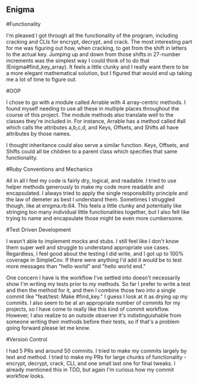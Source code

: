 ## Enigma

#Functionality

I'm pleased I got through all the functionality of the program, including cracking and CLIs for encrypt, decrypt, and crack.  The most interesting part for me was figuring out how, when cracking, to get from the shift in letters to the actual key.  Jumping up and down from those shifts in 27-number increments was the simplest way I could think of to do that (Enigma#find_key_array).  It feels a little clunky and I really want there to be a more elegant mathematical solution, but I figured that would end up taking me a lot of time to figure out.

#OOP

I chose to go with a module called Arrable with 4 array-centric methods.  I found myself needing to use all these in multiple places throughout the course of this project.  The module methods also translate well to the classes they're included in.  For instance, Arrable has a method called #all which calls the attributes a,b,c,d, and Keys, Offsets, and Shifts all have attributes by those names.

I thought inheritance could also serve a similar function.  Keys, Offsets, and Shifts could all be children to a parent class which specifies that same functionality.

#Ruby Conventions and Mechanics

All in all I feel my code is fairly dry, logical, and readable.  I tried to use helper methods generously to make my code more readable and encapsulated.  I always tried to apply the single responsibility principle and the law of demeter as best I understand them.  Sometimes I struggled though, like at enigma.rb:64.  This feels a little clunky and potentially like stringing too many individual little functionalities together, but I also felt like trying to name and encapsulate those might be even more cumbersome.

#Test Driven Development

I wasn't able to implement mocks and stubs.  I still feel like I don't know them super well and struggle to understand appropriate use cases.  Regardless, I feel good about the testing I did write, and I got up to 100% coverage in SimpleCov.  If there were anything I'd add it would be to test more messages than "hello world" and "hello world end."

One concern I have is the workflow I've settled into doesn't necessarily show I'm writing my tests prior to my methods.  So far I prefer to write a test and then the method for it, and then I combine those two into a single commit like "feat/test: Make #find_key."  I guess I look at it as drying up my commits.  I also seem to be at an appropriate number of commits for my projects, so I have come to really like this kind of commit workflow.  However, I also realize to an outside observer it's indistinguishable from someone writing their methods before their tests, so if that's a problem going forward please let me know.

#Version Control

I had 5 PRs and around 50 commits.  I tried to make my commits largely by test and method.  I tried to make my PRs for large chunks of functionality - encrypt, decrypt, crack, CLI, and one small last one for final tweaks.  I already mentioned this in TDD, but again I'm curious how my commit workflow looks.